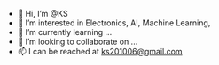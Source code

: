 - 👋 Hi, I’m @KS
- 👀 I’m interested in Electronics, AI, Machine Learning, 
- 🌱 I’m currently learning ...
- 💞️ I’m looking to collaborate on ...
- 📫 I can be reached at ks201006@gmail.com

<!---
gitkesong/gitkesong is a ✨ special ✨ repository because its `README.md` (this file) appears on your GitHub profile.
You can click the Preview link to take a look at your changes.
--->
